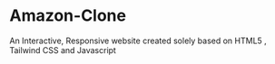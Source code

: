 # Amazon-Clone
An Interactive, Responsive website created solely based on HTML5 , Tailwind CSS and Javascript
